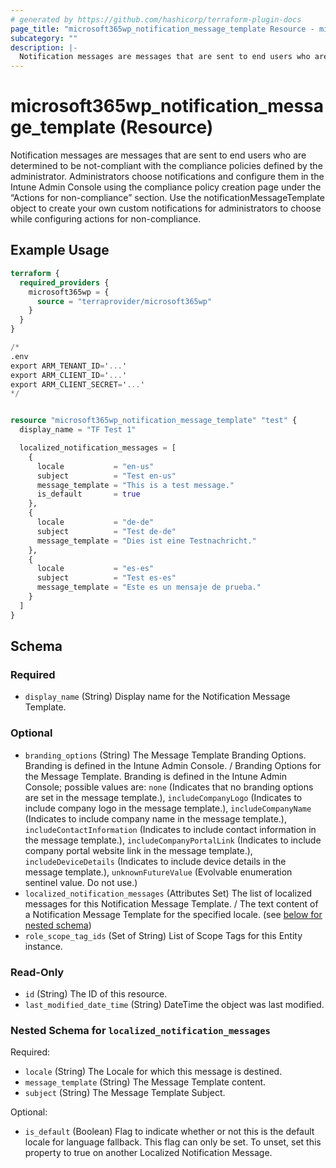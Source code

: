 ```yaml
---
# generated by https://github.com/hashicorp/terraform-plugin-docs
page_title: "microsoft365wp_notification_message_template Resource - microsoft365wp"
subcategory: ""
description: |-
  Notification messages are messages that are sent to end users who are determined to be not-compliant with the compliance policies defined by the administrator. Administrators choose notifications and configure them in the Intune Admin Console using the compliance policy creation page under the “Actions for non-compliance” section. Use the notificationMessageTemplate object to create your own custom notifications for administrators to choose while configuring actions for non-compliance.
---
```


# microsoft365wp_notification_message_template (Resource)

Notification messages are messages that are sent to end users who are determined to be not-compliant with the compliance policies defined by the administrator. Administrators choose notifications and configure them in the Intune Admin Console using the compliance policy creation page under the “Actions for non-compliance” section. Use the notificationMessageTemplate object to create your own custom notifications for administrators to choose while configuring actions for non-compliance.

## Example Usage

```terraform
terraform {
  required_providers {
    microsoft365wp = {
      source = "terraprovider/microsoft365wp"
    }
  }
}

/*
.env
export ARM_TENANT_ID='...'
export ARM_CLIENT_ID='...'
export ARM_CLIENT_SECRET='...'
*/


resource "microsoft365wp_notification_message_template" "test" {
  display_name = "TF Test 1"

  localized_notification_messages = [
    {
      locale           = "en-us"
      subject          = "Test en-us"
      message_template = "This is a test message."
      is_default       = true
    },
    {
      locale           = "de-de"
      subject          = "Test de-de"
      message_template = "Dies ist eine Testnachricht."
    },
    {
      locale           = "es-es"
      subject          = "Test es-es"
      message_template = "Este es un mensaje de prueba."
    }
  ]
}
```

<!-- schema generated by tfplugindocs -->
## Schema

### Required

- `display_name` (String) Display name for the Notification Message Template.

### Optional

- `branding_options` (String) The Message Template Branding Options. Branding is defined in the Intune Admin Console. / Branding Options for the Message Template. Branding is defined in the Intune Admin Console; possible values are: `none` (Indicates that no branding options are set in the message template.), `includeCompanyLogo` (Indicates to include company logo in the message template.), `includeCompanyName` (Indicates to include company name in the message template.), `includeContactInformation` (Indicates to include contact information in the message template.), `includeCompanyPortalLink` (Indicates to include company portal website link in the message template.), `includeDeviceDetails` (Indicates to include device details in the message template.), `unknownFutureValue` (Evolvable enumeration sentinel value. Do not use.)
- `localized_notification_messages` (Attributes Set) The list of localized messages for this Notification Message Template. / The text content of a Notification Message Template for the specified locale. (see [below for nested schema](#nestedatt--localized_notification_messages))
- `role_scope_tag_ids` (Set of String) List of Scope Tags for this Entity instance.

### Read-Only

- `id` (String) The ID of this resource.
- `last_modified_date_time` (String) DateTime the object was last modified.

<a id="nestedatt--localized_notification_messages"></a>
### Nested Schema for `localized_notification_messages`

Required:

- `locale` (String) The Locale for which this message is destined.
- `message_template` (String) The Message Template content.
- `subject` (String) The Message Template Subject.

Optional:

- `is_default` (Boolean) Flag to indicate whether or not this is the default locale for language fallback. This flag can only be set. To unset, set this property to true on another Localized Notification Message.
